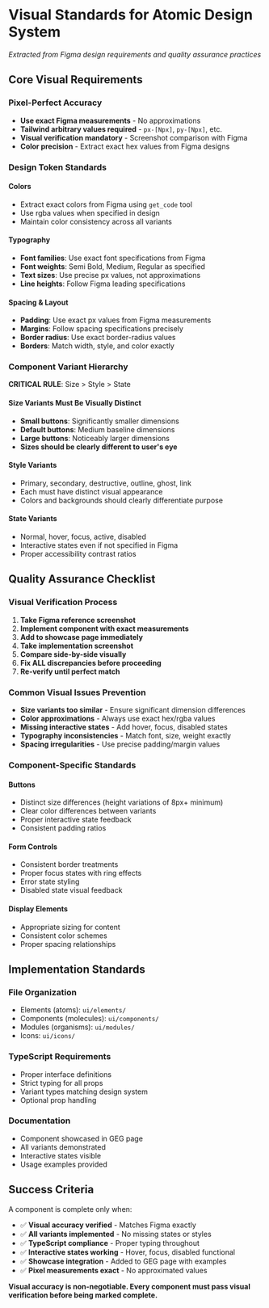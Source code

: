 # Visual Standards for Atomic Design System

*Extracted from Figma design requirements and quality assurance practices*

## Core Visual Requirements

### Pixel-Perfect Accuracy
- **Use exact Figma measurements** - No approximations
- **Tailwind arbitrary values required** - `px-[Npx]`, `py-[Npx]`, etc.
- **Visual verification mandatory** - Screenshot comparison with Figma
- **Color precision** - Extract exact hex values from Figma designs

### Design Token Standards

#### Colors
- Extract exact colors from Figma using `get_code` tool
- Use rgba values when specified in design
- Maintain color consistency across all variants

#### Typography
- **Font families**: Use exact font specifications from Figma
- **Font weights**: Semi Bold, Medium, Regular as specified
- **Text sizes**: Use precise px values, not approximations
- **Line heights**: Follow Figma leading specifications

#### Spacing & Layout
- **Padding**: Use exact px values from Figma measurements
- **Margins**: Follow spacing specifications precisely
- **Border radius**: Use exact border-radius values
- **Borders**: Match width, style, and color exactly

### Component Variant Hierarchy

**CRITICAL RULE**: Size > Style > State

#### Size Variants Must Be Visually Distinct
- **Small buttons**: Significantly smaller dimensions
- **Default buttons**: Medium baseline dimensions
- **Large buttons**: Noticeably larger dimensions
- **Sizes should be clearly different to user's eye**

#### Style Variants
- Primary, secondary, destructive, outline, ghost, link
- Each must have distinct visual appearance
- Colors and backgrounds should clearly differentiate purpose

#### State Variants
- Normal, hover, focus, active, disabled
- Interactive states even if not specified in Figma
- Proper accessibility contrast ratios

## Quality Assurance Checklist

### Visual Verification Process
1. **Take Figma reference screenshot**
2. **Implement component with exact measurements**
3. **Add to showcase page immediately**
4. **Take implementation screenshot**
5. **Compare side-by-side visually**
6. **Fix ALL discrepancies before proceeding**
7. **Re-verify until perfect match**

### Common Visual Issues Prevention
- **Size variants too similar** - Ensure significant dimension differences
- **Color approximations** - Always use exact hex/rgba values
- **Missing interactive states** - Add hover, focus, disabled states
- **Typography inconsistencies** - Match font, size, weight exactly
- **Spacing irregularities** - Use precise padding/margin values

### Component-Specific Standards

#### Buttons
- Distinct size differences (height variations of 8px+ minimum)
- Clear color differences between variants
- Proper interactive state feedback
- Consistent padding ratios

#### Form Controls
- Consistent border treatments
- Proper focus states with ring effects
- Error state styling
- Disabled state visual feedback

#### Display Elements
- Appropriate sizing for content
- Consistent color schemes
- Proper spacing relationships

## Implementation Standards

### File Organization
- Elements (atoms): `ui/elements/`
- Components (molecules): `ui/components/`
- Modules (organisms): `ui/modules/`
- Icons: `ui/icons/`

### TypeScript Requirements
- Proper interface definitions
- Strict typing for all props
- Variant types matching design system
- Optional prop handling

### Documentation
- Component showcased in GEG page
- All variants demonstrated
- Interactive states visible
- Usage examples provided

## Success Criteria

A component is complete only when:
- ✅ **Visual accuracy verified** - Matches Figma exactly
- ✅ **All variants implemented** - No missing states or styles
- ✅ **TypeScript compliance** - Proper typing throughout
- ✅ **Interactive states working** - Hover, focus, disabled functional
- ✅ **Showcase integration** - Added to GEG page with examples
- ✅ **Pixel measurements exact** - No approximated values

**Visual accuracy is non-negotiable. Every component must pass visual verification before being marked complete.**